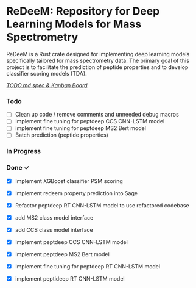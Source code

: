 # ReDeeM: Repository for Deep Learning Models for Mass Spectrometry

ReDeeM is a Rust crate designed for implementing deep learning models specifically tailored for mass spectrometry data. The primary goal of this project is to facilitate the prediction of peptide properties and to develop classifier scoring models (TDA).

<em>[TODO.md spec & Kanban Board](https://bit.ly/3fCwKfM)</em>

### Todo

- [ ] Clean up code / remove comments and unneeded debug macros  
- [ ] Implement fine tuning for peptdeep CCS CNN-LSTM model  
- [ ] implement fine tuning for peptdeep MS2 Bert model  
- [ ] Batch prediction (peptide properties)  

### In Progress


### Done ✓

- [x] Implement XGBoost classifier PSM scoring  
- [x] Implement redeem property prediction into Sage  
- [x] Refactor peptdeep RT CNN-LSTM model to use refactored codebase  
- [x] add MS2 class model interface  
- [x] add CCS class model interface  
- [x] Implement peptdeep CCS CNN-LSTM model  
- [x] Implement peptdeep MS2 Bert model  
- [x] Implement fine tuning for peptdeep RT CNN-LSTM model  
- [x] implement peptideep RT CNN-LSTM model  

